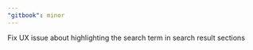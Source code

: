 ```yaml
---
"gitbook": minor
---
```


Fix UX issue about highlighting the search term in search result sections
